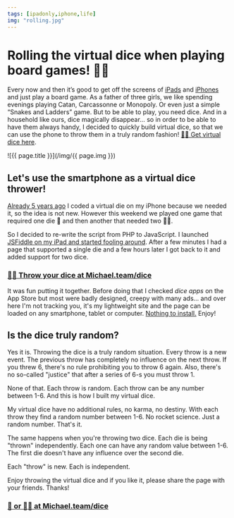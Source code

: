 ```yaml
---
tags: [ipadonly,iphone,life]
img: "rolling.jpg"
---
```


# Rolling the virtual dice when playing board games! 🎲🎲

Every now and then it’s good to get off the screens of [iPads](/ipadonly) and [iPhones](/iphone) and just play a board game. As a father of three girls, we like spending evenings playing Catan, Carcassonne or Monopoly. Or even just a simple “Snakes and Ladders” game. But to be able to play, you need dice. And in a household like ours, dice magically disappear… so in order to be able to have them always handy, I decided to quickly build virtual dice, so that we can use the phone to throw them in a truly random fashion! [🎲🎲 Get virtual dice here](/dice).

<!--More-->

![{{ page.title }}](/img/{{ page.img }})

## Let's use the smartphone as a virtual dice thrower!

[Already 5 years ago](https://sliwinski.com/code-iphone/) I coded a virtual die on my iPhone because we needed it, so the idea is not new. However this weekend we played one game that required one die 🎲 and then another that needed two 🎲🎲.

So I decided to re-write the script from PHP to JavaScript. I launched [JSFiddle on my iPad and started fooling around](https://jsfiddle.net/MichaelTeam/qenx3o8L/65/). After a few minutes I had a page that supported a single die and a few hours later I got back to it and added support for two dice.

### [🎲🎲 Throw your dice at Michael.team/dice](/dice)

It was fun putting it together. Before doing that I checked *dice apps* on the App Store but most were badly designed, creepy with many ads… and over here I'm not tracking you, it's my lightweight site and the page can be loaded on any smartphone, tablet or computer. [Nothing to install.](/dice) Enjoy!

## Is the dice truly random?

Yes it is. Throwing the dice is a truly random situation. Every throw is a new event. The previous throw has completely no influence on the next throw. If you threw 6, there's no rule prohibiting you to throw 6 again. Also, there's no so-called "justice" that after a series of 6-s you must throw 1.

None of that. Each throw is random. Each throw can be any number between 1-6. And this is how I built my virtual dice.

My virtual dice have no additional rules, no karma, no destiny. With each throw they find a random number between 1-6. No rocket science. Just a random number. That's it.

The same happens when you're throwing two dice. Each die is being "thrown" independently. Each one can have any random value between 1-6. The first die doesn't have any influence over the second die.

Each "throw" is new. Each is independent.

Enjoy throwing the virtual dice and if you like it, please share the page with your friends. Thanks!

### [🎲 or 🎲🎲 at Michael.team/dice](/dice)

[n]: https://nozbe.com/?a=mike
[np]: https://nozbe.com/personal/?a=mike